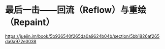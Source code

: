 # 最后一击——回流（Reflow）与重绘（Repaint）

https://juejin.im/book/5b936540f265da0a9624b04b/section/5bb1826af265da0a972e3038
